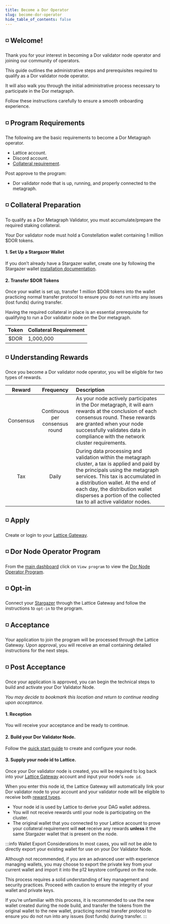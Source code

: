 ```yaml
---
title: Become a Dor Operator
slug: become-dor-operator
hide_table_of_contents: false
---
```


## ◽ Welcome!
Thank you for your interest in becoming a Dor validator node operator and joining our community of operators.

This guide outlines the administrative steps and prerequisites required to qualify as a Dor validator node operator. 

It will also walk you through the initial administrative process necessary to participate in the Dor metagraph. 

Follow these instructions carefully to ensure a smooth onboarding experience.

## ◽ Program Requirements
The following are the basic requirements to become a Dor Metagraph operator.

- Lattice account.
- Discord account.
- [Collateral requirement](#-collateral-preparation).

Post approve to the program:

- Dor validator node that is up, running, and properly connected to the metagraph. 

## ◽ Collateral Preparation

To qualify as a Dor Metagraph Validator, you must accumulate/prepare the required staking collateral.

Your Dor validator node must hold a Constellation wallet containing 1 million $DOR tokens.

#### 1.	Set Up a Stargazer Wallet

If you don’t already have a Stargazer wallet, create one by following the Stargazer wallet [installation documentation](/learn/tools-resources/wallets).

#### 2.	Transfer $DOR Tokens

Once your wallet is set up, transfer 1 million $DOR tokens into the wallet practicing normal transfer protocol to ensure you do not run into any issues (lost funds) during transfer.

Having the required collateral in place is an essential prerequisite for qualifying to run a Dor  validator node on the Dor metagraph.

| Token | Collateral Requirement |
| :--: | :--- |
| $DOR | 1,000,000 |

## ◽ Understanding Rewards
Once you become a Dor validator node operator, you will be eligible for two types of rewards.

| Reward | Frequency | Description |
| :--: | :---: | :--- |
| Consensus | Continuous per consensus round | As your node actively participates in the Dor metagraph, it will earn rewards at the conclusion of each consensus round. These rewards are granted when your node successfully validates data in compliance with the network cluster requirements. |
| Tax | Daily | During data processing and validation within the metagraph cluster, a tax is applied and paid by the principals using the metagraph services. This tax is accumulated in a distribution wallet. At the end of each day, the distribution wallet disperses a portion of the collected tax to all active validator nodes. |

## ◽ Apply 
Create or login to your [Lattice Gateway](https://lattice.is).

## ◽ Dor Node Operator Program
From the [main dashboard](https://lattice.is/dashboard) click on `View program` to view the [Dor Node Operator Program](https://lattice.is/rewards/hgtp-metagraphs/dor/operators).

## ◽ Opt-in
Connect your [Stargazer](/learn/tools-resources/wallets) through the Lattice Gateway and follow the instructions to `opt-in` to the program.

## ◽ Acceptance
Your application to join the program will be processed through the Lattice Gateway. Upon approval, you will receive an email containing detailed instructions for the next steps.

## ◽ Post Acceptance
Once your application is approved, you can begin the technical steps to build and activate your Dor Validator Node.

*You may decide to bookmark this location and return to continue reading upon acceptance.*

#### 1. Reception
You will receive your acceptance and be ready to continue.

#### 2. Build your Dor Validator Node.
Follow the [quick start guide](/validate/quick-start/dor-quickstart) to create and configure your node.
#### 3. Supply your node id to Lattice.
Once your Dor validator node is created, you will be required to log back into your [Lattice Gateway](https://lattice.is) account and input your node's `node id`.

When you enter this node id, the Lattice Gateway will automatically link your Dor validator node to your account and your validator node will be eligible to receive both [reward types](#-understanding-rewards).  

- Your node id is used by Lattice to derive your DAG wallet address.
- You will not receive rewards until your node is participating on the cluster.
- The original wallet that you connected to your Lattice account to prove your collateral requirement will **not** receive any rewards **unless** it the same Stargazer wallet that is present on the node.  

:::info Wallet Export Considerations
In most cases, you will not be able to directly export your existing wallet for use on your Dor Validator Node.

Although not recommended, if you are an advanced user with experience managing wallets, you may choose to export the private key from your current wallet and import it into the p12 keystore configured on the node.

This process requires a solid understanding of key management and security practices. Proceed with caution to ensure the integrity of your wallet and private keys. 

If you’re unfamiliar with this process, it is recommended to use the new wallet created during the node build, and transfer the tokens from the original wallet to the new wallet, practicing normal transfer protocol to ensure you do not run into any issues (lost funds) during transfer.
:::